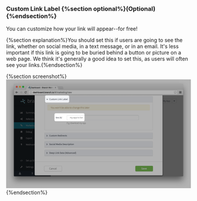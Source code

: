 
### Custom Link Label {%section optional%}(Optional){%endsection%}

You can customize how your link will appear--for free!

{%section explanation%}You should set this if users are going to see the link, whether on social media, in a text message, or in an email. It's less important if this link is going to be buried behind a button or picture on a web page. We think it's generally a good idea to set this, as users will often see your links.{%endsection%}

{%section screenshot%}![Description](/img/ingredients/dashboard_links/alias.png){%endsection%}
